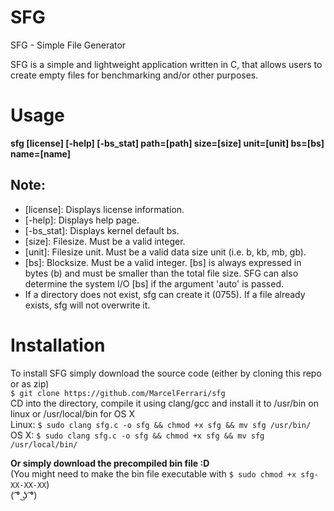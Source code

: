 # SFG
SFG - Simple File Generator

SFG is a simple and lightweight application written in C, that allows users to create empty files for benchmarking and/or other purposes.

# Usage
__sfg [license] [-help] [-bs_stat] path=[path] size=[size] unit=[unit] bs=[bs] name=[name]__

## Note:
* [license]: Displays license information.
* [-help]: Displays help page.
* [-bs_stat]: Displays kernel default bs.
* [size]: Filesize. Must be a valid integer.
* [unit]: Filesize unit. Must be a valid data size unit (i.e. b, kb, mb, gb).
* [bs]: Blocksize. Must be a valid integer. [bs] is always expressed in bytes (b) and must be smaller than the total file size. SFG can also determine the system I/O [bs] if the argument 'auto' is passed.
* If a directory does not exist, sfg can create it (0755). If a file already exists, sfg will not overwrite it.

# Installation
To install SFG simply download the source code (either by cloning this repo or as zip)<br/>
```$ git clone https://github.com/MarcelFerrari/sfg```<br>
CD into the directory, compile it using clang/gcc and install it to /usr/bin on linux or /usr/local/bin for OS X<br>
Linux: ```$ sudo clang sfg.c -o sfg && chmod +x sfg && mv sfg /usr/bin/```<br>
OS X: ```$ sudo clang sfg.c -o sfg && chmod +x sfg && mv sfg /usr/local/bin/```<br>

__Or simply download the precompiled bin file :D__ <br>
(You might need to make the bin file executable with ```$ sudo chmod +x sfg-XX-XX-XX```)<br>
( ͡° ͜ʖ ͡°)
